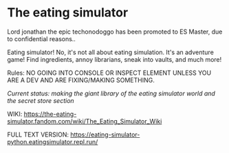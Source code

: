 # The eating simulator
Lord jonathan the epic techonodoggo has been promoted to ES Master, due to confidential reasons..

Eating simulator! No, it's not all about eating simulation. It's an adventure game! Find ingredients, annoy librarians, sneak into vaults, and much more!

Rules: NO GOING INTO CONSOLE OR INSPECT ELEMENT UNLESS YOU ARE A DEV AND ARE FIXING/MAKING SOMETHING.

_Current status: making the giant library of the eating simulator world and the secret store section_

WIKI:
https://the-eating-simulator.fandom.com/wiki/The_Eating_Simulator_Wiki

FULL TEXT VERSION:
https://eating-simulator-python.eatingsimulator.repl.run/

